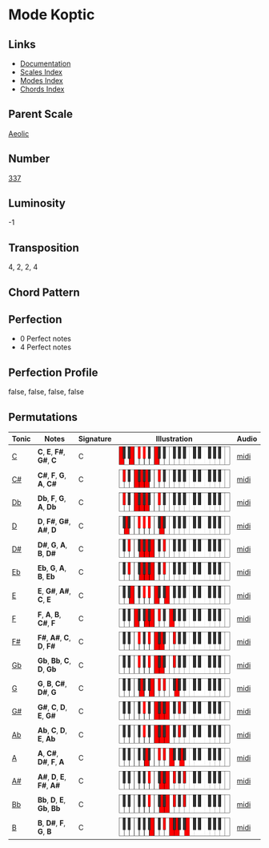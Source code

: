 # Mode Koptic

## Links

- [Documentation](README.md)
- [Scales Index](Scales.md)
- [Modes Index](Modes.md)
- [Chords Index](Chords.md)

## Parent Scale

[Aeolic](ScaleAeolic.md)

## Number

[337](https://ianring.com/musictheory/scales/337)

## Luminosity

-1

## Transposition

4, 2, 2, 4

## Chord Pattern



## Perfection

- 0 Perfect notes
- 4 Perfect notes

## Perfection Profile

false, false, false, false

## Permutations

| Tonic | Notes | Signature | Illustration | Audio |
|-------|-------|-----------|--------------|-------|
| [C](ModeCNaturalKoptic.md) | **C**, **E**, **F#**, **G#**, **C** | C | ![CNaturalKoptic](ModeCNaturalKoptic.png) | [midi](https://github.com/edipermadi/music/blob/main/docs/ModeCNaturalKoptic.mid?raw=true) |
| [C#](ModeCSharpKoptic.md) | **C#**, **F**, **G**, **A**, **C#** | C | ![CSharpKoptic](ModeCSharpKoptic.png) | [midi](https://github.com/edipermadi/music/blob/main/docs/ModeCSharpKoptic.mid?raw=true) |
| [Db](ModeDFlatKoptic.md) | **Db**, **F**, **G**, **A**, **Db** | C | ![DFlatKoptic](ModeDFlatKoptic.png) | [midi](https://github.com/edipermadi/music/blob/main/docs/ModeDFlatKoptic.mid?raw=true) |
| [D](ModeDNaturalKoptic.md) | **D**, **F#**, **G#**, **A#**, **D** | C | ![DNaturalKoptic](ModeDNaturalKoptic.png) | [midi](https://github.com/edipermadi/music/blob/main/docs/ModeDNaturalKoptic.mid?raw=true) |
| [D#](ModeDSharpKoptic.md) | **D#**, **G**, **A**, **B**, **D#** | C | ![DSharpKoptic](ModeDSharpKoptic.png) | [midi](https://github.com/edipermadi/music/blob/main/docs/ModeDSharpKoptic.mid?raw=true) |
| [Eb](ModeEFlatKoptic.md) | **Eb**, **G**, **A**, **B**, **Eb** | C | ![EFlatKoptic](ModeEFlatKoptic.png) | [midi](https://github.com/edipermadi/music/blob/main/docs/ModeEFlatKoptic.mid?raw=true) |
| [E](ModeENaturalKoptic.md) | **E**, **G#**, **A#**, **C**, **E** | C | ![ENaturalKoptic](ModeENaturalKoptic.png) | [midi](https://github.com/edipermadi/music/blob/main/docs/ModeENaturalKoptic.mid?raw=true) |
| [F](ModeFNaturalKoptic.md) | **F**, **A**, **B**, **C#**, **F** | C | ![FNaturalKoptic](ModeFNaturalKoptic.png) | [midi](https://github.com/edipermadi/music/blob/main/docs/ModeFNaturalKoptic.mid?raw=true) |
| [F#](ModeFSharpKoptic.md) | **F#**, **A#**, **C**, **D**, **F#** | C | ![FSharpKoptic](ModeFSharpKoptic.png) | [midi](https://github.com/edipermadi/music/blob/main/docs/ModeFSharpKoptic.mid?raw=true) |
| [Gb](ModeGFlatKoptic.md) | **Gb**, **Bb**, **C**, **D**, **Gb** | C | ![GFlatKoptic](ModeGFlatKoptic.png) | [midi](https://github.com/edipermadi/music/blob/main/docs/ModeGFlatKoptic.mid?raw=true) |
| [G](ModeGNaturalKoptic.md) | **G**, **B**, **C#**, **D#**, **G** | C | ![GNaturalKoptic](ModeGNaturalKoptic.png) | [midi](https://github.com/edipermadi/music/blob/main/docs/ModeGNaturalKoptic.mid?raw=true) |
| [G#](ModeGSharpKoptic.md) | **G#**, **C**, **D**, **E**, **G#** | C | ![GSharpKoptic](ModeGSharpKoptic.png) | [midi](https://github.com/edipermadi/music/blob/main/docs/ModeGSharpKoptic.mid?raw=true) |
| [Ab](ModeAFlatKoptic.md) | **Ab**, **C**, **D**, **E**, **Ab** | C | ![AFlatKoptic](ModeAFlatKoptic.png) | [midi](https://github.com/edipermadi/music/blob/main/docs/ModeAFlatKoptic.mid?raw=true) |
| [A](ModeANaturalKoptic.md) | **A**, **C#**, **D#**, **F**, **A** | C | ![ANaturalKoptic](ModeANaturalKoptic.png) | [midi](https://github.com/edipermadi/music/blob/main/docs/ModeANaturalKoptic.mid?raw=true) |
| [A#](ModeASharpKoptic.md) | **A#**, **D**, **E**, **F#**, **A#** | C | ![ASharpKoptic](ModeASharpKoptic.png) | [midi](https://github.com/edipermadi/music/blob/main/docs/ModeASharpKoptic.mid?raw=true) |
| [Bb](ModeBFlatKoptic.md) | **Bb**, **D**, **E**, **Gb**, **Bb** | C | ![BFlatKoptic](ModeBFlatKoptic.png) | [midi](https://github.com/edipermadi/music/blob/main/docs/ModeBFlatKoptic.mid?raw=true) |
| [B](ModeBNaturalKoptic.md) | **B**, **D#**, **F**, **G**, **B** | C | ![BNaturalKoptic](ModeBNaturalKoptic.png) | [midi](https://github.com/edipermadi/music/blob/main/docs/ModeBNaturalKoptic.mid?raw=true) |
